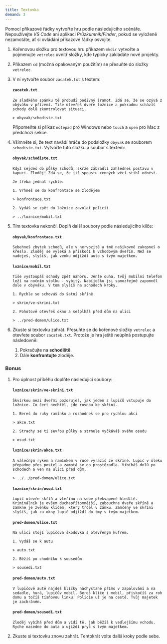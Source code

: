 ```yaml
---
title: Textovka
demand: 3
---
```


Pomocí příkazové řádky vytvořte hru podle následujícího scénáře. Nepoužívejte _VS Code_ ani aplikaci _Průzkumník_/_Finder_, pokud se vyloženě nezamotáte, ať si ovládání příkazové řádky osvojíte.

1.  Kořenovou složku pro textovou hru příkazem `mkdir` vytvořte a pojmenujte `vetrelec` uvnitř složky, kde typicky zakládáte nové projekty.

1.  Příkazem `cd` (možná opakovaným použitím) se přesuňte do složky `vetrelec`.

1.  V ní vytvořte soubor `zacatek.txt` s textem:

    #### `zacatek.txt`

    ```text
    Ze sladkého spánku tě probudí podivný šramot. Zdá se, že se ozývá z obýváku v přízemí. Tiše otevřeš dveře ložnice a pokradmu scházíš schody dolů zkontrolovat situaci.

    > obyvak/schodiste.txt
    ```

    Připomeňte si příkaz `notepad` pro Windows nebo `touch` a `open` pro Mac z předchozí sekce.

1.  Všimněte si, že text navádí hráče do podsložky `obyvak` se souborem `schodiste.txt`. Vytvořte tuto složku a soubor s textem:

    #### `obyvak/schodiste.txt`

    ```text
    Když sejdeš do půlky schodů, skrze zábradlí zahlédneš postavu v kapuci. Zloděj! Zdá se, že již spoustu cenných věcí stihl odnést.

    Je třeba jednat rychle:

    1. Vrhneš se do konfrontace se zlodějem

    > konfrontace.txt

    2. Vydáš se zpět do ložnice zavolat policii

    > ../loznice/mobil.txt
    ```

1.  Tím textovka nekončí. Doplň další soubory podle následujícího klíče:

    #### `obyvak/konfrontace.txt`

    ```text
    Sebehneš zbytek schodů, ale v nervozitě a tmě nešikovně zakopneš o křeslo. Zloděj se vyleká a přiskočí k vchodovým dveřím. Než se nadeješ, slyšíš, jak venku odjíždí auto s tvým majetkem.
    ```

    #### `loznice/mobil.txt`

    ```text
    Tiše vystoupáš schody zpět nahoru. Jenže ouha, tvůj mobilní telefon leží na nočním stolku - vybitý. Nabíječku jsi samozřejmě zapomněl dole v obýváku. V tom slyšíš na schodech kroky.

    1. Rychle se schováš do šatní skříně

    > skrin/ve-skrini.txt

    2. Pohotově otevřeš okno a sešplháš před dům na ulici

    > ../pred-domem/ulice.txt
    ```

1.  Zkuste si textovku zahrát. Přesuňte se do kořenové složky `vetrelec` a otevřete soubor `zacatek.txt`. Protože je hra ještě neúplná postupujte následovně:

    1. Pokračujte na **schodiště**.
    1. Dále **konfrontujte** zloděje.

### Bonus

1. Pro úplnost příběhu doplňte následující soubory:

   #### `loznice/skrin/ve-skrini.txt`

   ```text
   Škvírkou mezi dveřmi pozoruješ, jak jeden z lupičů vstupuje do ložnice. Co čert nechtěl, jde rovnou ke skříni.

   1. Bereš do ruky ramínko a rozhodneš se pro rychlou akci

   > akce.txt

   2. Strachy se ti sevřou půlky a strnule vyčkáváš svého osudu

   > osud.txt
   ```

   #### `loznice/skrin/akce.txt`

   ```text
   A válečným rykem a ramínkem v ruce vyrazíš ze skříně. Lupič v úleku přepadne přes postel a zamotá se do prostěradla. Vibíháš dolů po schodech a ven na ulici před dům.

   > ../../pred-domem/ulice.txt
   ```

   #### `loznice/skrin/osud.txt`

   ```text
   Lupič otevře skříň a vteřinu na sebe překvapeně hledítě. Kriminálník je ovšem duchapřítomnější, zabouchne dveře skříně a zamkne je zvenku klíčem, který trčel v zámku. Zamčený ve skříni slyšíš, jak za okny lupič odjíždí do tmy s tvým majetkem.
   ```

   #### `pred-domem/ulice.txt`

   ```text
   Na ulici stojí lupičova škodovka s otevřeným kufrem.

   1. Vydáš se k autu

   > auto.txt

   2. Běžíš po chodníku k sousedům

   > sousedi.txt
   ```

   #### `pred-domem/auto.txt`

   ```text
   V lupičově autě najdeš klíčky nachystané přímo v zapalování a na sedadle, hurá, lupičův mobil. Bereš klíče i mobil, přiskočíš za roh domu a točíš tísňovou linku. Policie už je na cestě. Tvůj majetek je zachráněn.
   ```

   #### `pred-domem/sousedi.txt`

   ```text
   Zloděj vybíhá před dům a vidí tě, jak běžíš k vedlejšímu vchodu. Ryche nasedne do auta a ujíždí pryč s tvým majetkem.
   ```

1. Zkuste si textovku znovu zahrát. Tentokrát volte další kroky podle sebe.
